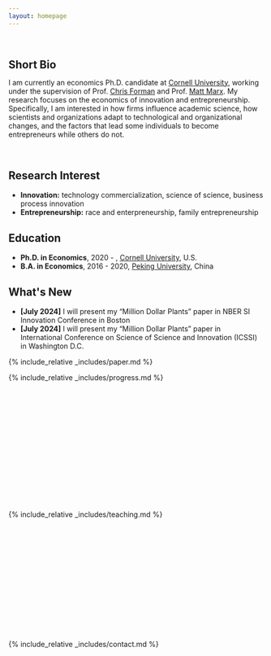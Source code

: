 ```yaml
---
layout: homepage
---
```


<h1 id="about-me"></h1>

<h2 style="margin: 60px 0px 10px;">Short Bio</h2>

I am currently an economics Ph.D. candidate at [Cornell University](https://www.cornell.edu/), working under the supervision of Prof. [Chris Forman](https://dyson.cornell.edu/faculty-research/faculty/cmf257/) and Prof. [Matt Marx](https://business.cornell.edu/faculty-research/faculty/mtm83/). My research focuses on the economics of innovation and entrepreneurship. Specifically, I am interested in how firms influence academic science, how scientists and organizations adapt to technological and organizational changes, and the factors that lead some individuals to become entrepreneurs while others do not.

<br>

## Research Interest

- **Innovation:** technology commercialization, science of science, business process innovation
- **Entrepreneurship:** race and enterpreneurship, family entrepreneurship

## Education
- **Ph.D. in Economics**, 2020 - , [Cornell University](https://www.cornell.edu/), U.S.
- **B.A. in Economics**, 2016 - 2020, [Peking University](https://english.pku.edu.cn/), China

## What's New
- <strong>[July 2024]</strong> I will present my “Million Dollar Plants” paper in NBER SI Innovation Conference in Boston
- <strong>[July 2024]</strong> I will present my “Million Dollar Plants” paper in International Conference on Science of Science and Innovation (ICSSI) in Washington D.C.

{% include_relative _includes/paper.md %}

{% include_relative _includes/progress.md %}
<br><br><br><br><br><br><br><br><br><br><br><br><br><br><br>

{% include_relative _includes/teaching.md %}
<br><br><br><br><br><br><br><br><br><br><br><br><br><br><br>
{% include_relative _includes/contact.md %}
<br><br><br><br><br><br><br><br><br><br><br><br><br><br><br>

